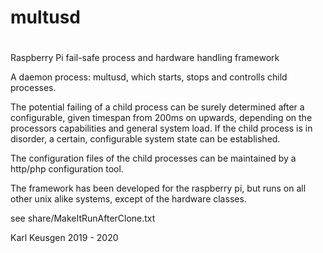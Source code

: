 # multusd
#


Raspberry Pi fail-safe process and hardware handling framework

A daemon process: multusd, which starts, stops and controlls child processes.

The potential failing of a child process can be surely determined after a configurable, given timespan from 200ms on upwards, depending on the processors capabilities and general system load.
If the child process is in disorder, a certain, configurable system state can be established.

The configuration files of the child processes can be maintained by a http/php configuration tool.

The framework has been developed for the raspberry pi, but runs on all other unix alike systems, except of the hardware classes.

see share/MakeItRunAfterClone.txt

Karl Keusgen
2019 - 2020
